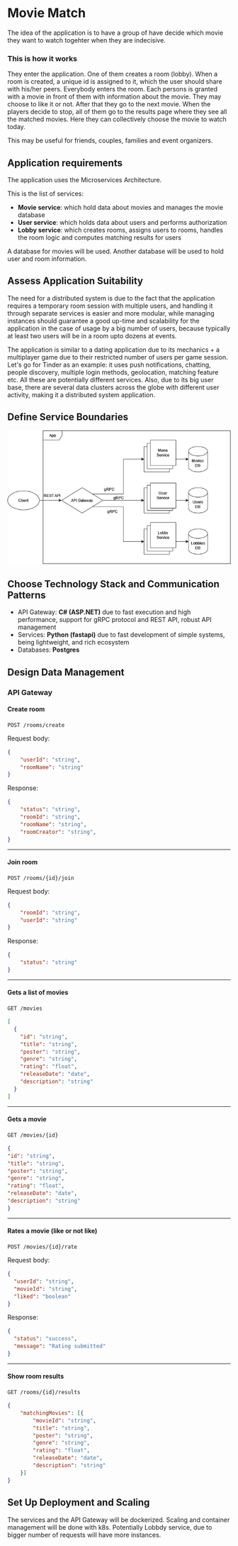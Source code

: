 # Movie Match
The idea of the application is to have a group of have decide which movie they want to watch togehter when they are indecisive. 

### This is how it works 
They enter the application. One of them creates a room (lobby). When a room is created, a unique id is assigned to it, which the user should share with his/her peers. Everybody enters the room. Each persons is granted with a movie in front of them with information about the movie. They may choose to like it or not. After that they go to the next movie. When the players decide to stop, all of them go to the results page where they see all the matched movies. Here they can collectively choose the movie to watch today.


This may be useful for friends, couples, families and event organizers.

## Application requirements
The application uses the Microservices Architecture. 


This is the list of services:
- **Movie service**: which hold data about movies and manages the movie database
- **User service**: which holds data about users and performs authorization
- **Lobby service**: which creates rooms, assigns users to rooms, handles the room logic and computes matching results for users


A database for movies will be used. Another database will be used to hold user and room information.

## Assess Application Suitability
The need for a distributed system is due to the fact that the application requires a temporary room session with multiple users, and handling it through separate services is easier and more modular, while managing instances should guarantee a good up-time and scalability for the application in the case of usage by a big number of users, because typically at least two users will be in a room upto dozens at events.

The application is similar to a dating application due to its mechanics + a multiplayer game due to their restricted number of users per game session. Let's go for Tinder as an example: it uses push notifications, chatting, people discovery, multiple login methods, geolocation, matching feature etc. All these are potentially different services. Also, due to its big user base, there are several data clusters across the globe with different user activity, making it a distributed system application.

## Define Service Boundaries
![Application Architecture](./architecture_diagram.png "Application Architecture")

## Choose Technology Stack and Communication Patterns
- API Gateway: **C# (ASP.NET)** due to fast execution and high performance, support for gRPC protocol and REST API, robust API management
- Services: **Python (fastapi)** due to fast development of simple systems, being lightweight, and rich ecosystem
- Databases: **Postgres**

## Design Data Management
### API Gateway
#### Create room
```
POST /rooms/create
```
Request body:
```json
{
    "userId": "string",
    "roomName": "string"
}
```
Response:
```json
{
    "status": "string",
    "roomId": "string",
    "roomName": "string",
    "roomCreator": "string",
}
```
---
#### Join room
```
POST /rooms/{id}/join
```
Request body:
```json
{
    "roomId": "string",
    "userId": "string"
}
```
Response:
```json
{
    "status": "string"
}
```
---
#### Gets a list of movies
```
GET /movies
```
```json
[
  {
    "id": "string",
    "title": "string",
    "poster": "string",
    "genre": "string",
    "rating": "float",
    "releaseDate": "date",
    "description": "string"
  }
]
```
---
#### Gets a movie
```
GET /movies/{id}
```
```json
{
"id": "string",
"title": "string",
"poster": "string",
"genre": "string",
"rating": "float",
"releaseDate": "date",
"description": "string"
}
```
---
#### Rates a movie (like or not like)
```
POST /movies/{id}/rate
```
Request body:
```json
{
  "userId": "string",
  "movieId": "string",
  "liked": "boolean"
}
```
Response:
```json
{
  "status": "success",
  "message": "Rating submitted"
}

```
---
#### Show room results
```
GET /rooms/{id}/results
```
```json
{
    "matchingMovies": [{
        "movieId": "string",
        "title": "string",
        "poster": "string",
        "genre": "string",
        "rating": "float",
        "releaseDate": "date",
        "description": "string"
    }]
}
```


## Set Up Deployment and Scaling
The services and the API Gateway will be dockerized. Scaling and container management will be done with k8s. Potentially Lobbdy service, due to bigger number of requests will have more instances.